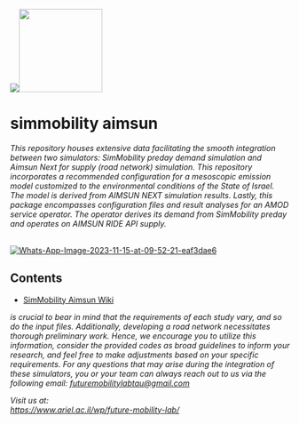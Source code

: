 
<img src="[https://ik.imagekit.io/ikmedia/women-dress-2.jpg](https://imgbb.com/"><img src="https://i.ibb.co/hZLYjgc/2.png)" 
     width="150" 
     height="150" />
     
# simmobility aimsun 


*This repository houses extensive data facilitating the smooth integration between two simulators: SimMobility  preday demand simulation and Aimsun Next for supply (road network) simulation. This repository incorporates a recommended configuration for a mesoscopic emission model customized to the environmental conditions of the State of Israel. The model is derived from AIMSUN NEXT simulation results. Lastly, this package encompasses configuration files and result analyses for an AMOD service operator. The operator derives its demand from SimMobility preday and operates on AIMSUN RIDE API supply.*
<br><br>

<a href="https://ibb.co/vC5b8b9"><img src="https://i.ibb.co/mrsm7mp/Whats-App-Image-2023-11-15-at-09-52-21-eaf3dae6.jpg" alt="Whats-App-Image-2023-11-15-at-09-52-21-eaf3dae6" border="0"></a>


## Contents

- [SimMobility Aimsun Wiki]([https://github.com/futuremobilitylabTAU/SimMobility_Aimsun/wiki/Introduction](https://github.com/futuremobilitylabTAU/SimMobility_Aimsun/wiki/SimMobility-Aimsun-Wiki))

*is crucial to bear in mind that the requirements of each study vary, and so do the input files. Additionally, developing a road network necessitates thorough preliminary work. Hence, we encourage you to utilize this information, consider the provided codes as broad guidelines to inform your research, and feel free to make adjustments based on your specific requirements.*
*For any questions that may arise during the integration of these simulators, you or your team can always reach out to us via the following email:  <a href = "mailto: futuremobilitylabtau@gmail.com
">futuremobilitylabtau@gmail.com</a>*


*Visit us at:*<br>
*https://www.ariel.ac.il/wp/future-mobility-lab/*
